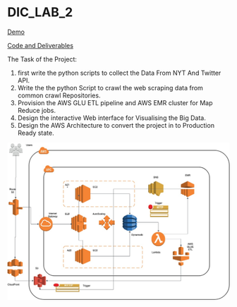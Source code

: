 # DIC_LAB_2

[Demo](https://buffalo.box.com/s/18efirpi6smecup0rt2a3ulndsl0qxzt)

[Code and Deliverables](https://drive.google.com/file/d/1nukTHkDrYWD6-Zx-FgJg9EER7pu5HbmQ/view?usp=sharing)


The Task of the Project:
1. first write the python scripts to collect the Data From NYT And Twitter API.
2. Write the the python Script to crawl the web scraping data from common crawl Repositories.
3. Provision the AWS GLU ETL pipeline and AWS EMR cluster for Map Reduce jobs.
4. Design the interactive Web interface for Visualising the Big Data.
5. Design the AWS Architecture to convert the project in to Production Ready state.


![Architecture Diagram](Production_Ready_Architecture.jpg)
